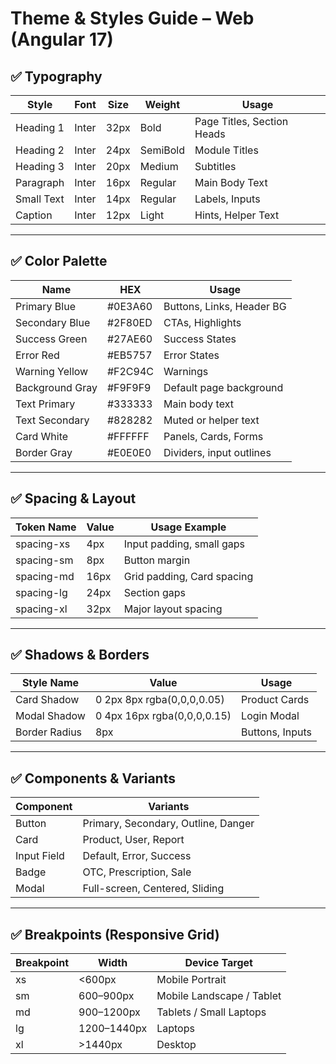 # Theme & Styles Guide – Web (Angular 17)

## ✅ Typography

| Style       | Font  | Size  | Weight   | Usage                        |
|-------------|-------|-------|----------|------------------------------|
| Heading 1   | Inter | 32px  | Bold     | Page Titles, Section Heads   |
| Heading 2   | Inter | 24px  | SemiBold | Module Titles                |
| Heading 3   | Inter | 20px  | Medium   | Subtitles                    |
| Paragraph   | Inter | 16px  | Regular  | Main Body Text               |
| Small Text  | Inter | 14px  | Regular  | Labels, Inputs               |
| Caption     | Inter | 12px  | Light    | Hints, Helper Text           |

---

## ✅ Color Palette

| Name            | HEX      | Usage                        |
|-----------------|----------|------------------------------|
| Primary Blue    | #0E3A60  | Buttons, Links, Header BG    |
| Secondary Blue  | #2F80ED  | CTAs, Highlights             |
| Success Green   | #27AE60  | Success States               |
| Error Red       | #EB5757  | Error States                 |
| Warning Yellow  | #F2C94C  | Warnings                     |
| Background Gray | #F9F9F9  | Default page background      |
| Text Primary    | #333333  | Main body text               |
| Text Secondary  | #828282  | Muted or helper text         |
| Card White      | #FFFFFF  | Panels, Cards, Forms         |
| Border Gray     | #E0E0E0  | Dividers, input outlines     |

---

## ✅ Spacing & Layout

| Token Name   | Value | Usage Example                |
|--------------|-------|-----------------------------|
| spacing-xs   | 4px   | Input padding, small gaps   |
| spacing-sm   | 8px   | Button margin               |
| spacing-md   | 16px  | Grid padding, Card spacing  |
| spacing-lg   | 24px  | Section gaps                |
| spacing-xl   | 32px  | Major layout spacing        |

---

## ✅ Shadows & Borders

| Style Name    | Value                              | Usage              |
|---------------|------------------------------------|--------------------|
| Card Shadow   | 0 2px 8px rgba(0,0,0,0.05)         | Product Cards      |
| Modal Shadow  | 0 4px 16px rgba(0,0,0,0.15)        | Login Modal        |
| Border Radius | 8px                                | Buttons, Inputs    |

---

## ✅ Components & Variants

| Component    | Variants                        |
|--------------|---------------------------------|
| Button       | Primary, Secondary, Outline, Danger |
| Card         | Product, User, Report           |
| Input Field  | Default, Error, Success         |
| Badge        | OTC, Prescription, Sale         |
| Modal        | Full-screen, Centered, Sliding  |

---

## ✅ Breakpoints (Responsive Grid)

| Breakpoint | Width      | Device Target                |
|------------|-----------|------------------------------|
| xs         | <600px    | Mobile Portrait              |
| sm         | 600–900px | Mobile Landscape / Tablet    |
| md         | 900–1200px| Tablets / Small Laptops      |
| lg         | 1200–1440px| Laptops                     |
| xl         | >1440px   | Desktop                      | 